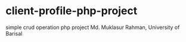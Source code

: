 # client-profile-php-project
simple crud operation php project
Md. Muklasur Rahman, University of Barisal
